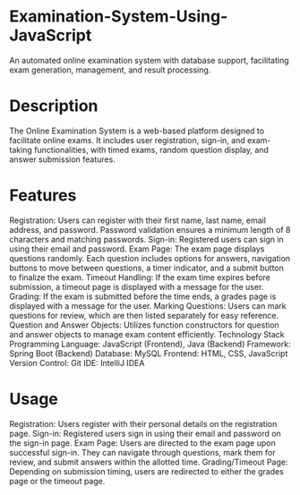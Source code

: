 # Examination-System-Using-JavaScript
An automated online examination system with database support, facilitating exam generation, management, and result processing.
# Description
The Online Examination System is a web-based platform designed to facilitate online exams. It includes user registration, sign-in, and exam-taking functionalities, with timed exams, random question display, and answer submission features.

# Features
Registration: Users can register with their first name, last name, email address, and password. Password validation ensures a minimum length of 8 characters and matching passwords.
Sign-in: Registered users can sign in using their email and password.
Exam Page: The exam page displays questions randomly. Each question includes options for answers, navigation buttons to move between questions, a timer indicator, and a submit button to finalize the exam.
Timeout Handling: If the exam time expires before submission, a timeout page is displayed with a message for the user.
Grading: If the exam is submitted before the time ends, a grades page is displayed with a message for the user.
Marking Questions: Users can mark questions for review, which are then listed separately for easy reference.
Question and Answer Objects: Utilizes function constructors for question and answer objects to manage exam content efficiently.
Technology Stack
Programming Language: JavaScript (Frontend), Java (Backend)
Framework: Spring Boot (Backend)
Database: MySQL
Frontend: HTML, CSS, JavaScript
Version Control: Git
IDE: IntelliJ IDEA
# Usage
Registration: Users register with their personal details on the registration page.
Sign-in: Registered users sign in using their email and password on the sign-in page.
Exam Page: Users are directed to the exam page upon successful sign-in. They can navigate through questions, mark them for review, and submit answers within the allotted time.
Grading/Timeout Page: Depending on submission timing, users are redirected to either the grades page or the timeout page.